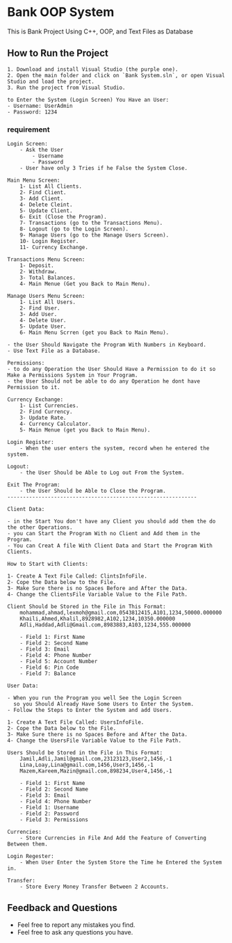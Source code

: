 # Bank OOP System
This is Bank Project Using C++, OOP, and Text Files as Database

## How to Run the Project
    1. Download and install Visual Studio (the purple one).
    2. Open the main folder and click on `Bank System.sln`, or open Visual Studio and load the project.
    3. Run the project from Visual Studio.

    to Enter the System (Login Screen) You Have an User:
    - Username: UserAdmin
    - Password: 1234

### requirement

	Login Screen:
        - Ask the User 
		    - Username
		    - Password
        - User have only 3 Tries if he False the System Close.

    Main Menu Screen:
        1- List All Clients.
        2- Find Client.
        3- Add Client.
        4- Delete Cleint.
        5- Update Client.
        6- Exit (Close the Program).
        7- Transactions (go to the Transactions Menu).
		8- Logout (go to the Login Screen).
		9- Manage Users (go to the Manage Users Screen).
        10- Login Register.
        11- Currency Exchange.

    Transactions Menu Screen:
        1- Deposit.
        2- Withdraw.
        3- Total Balances.
        4- Main Menue (Get you Back to Main Menu).

	Manage Users Menu Screen:
		1- List All Users.
		2- Find User.
		3- Add User.
		4- Delete User.
		5- Update User.
		6- Main Menu Scrren (get you Back to Main Menu).

    - the User Should Navigate the Program With Numbers in Keyboard.
    - Use Text File as a Database.

	Permissions:
	- to do any Operation the User Should Have a Permission to do it so Make a Permissions System in Your Program.
	- the User Should not be able to do any Operation he dont have Permission to it.

    Currency Exchange:
        1- List Currencies.
        2- Find Currency.
        3- Update Rate.
        4- Currency Calculator.
        5- Main Menue (get you Back to Main Menu).

    Login Register:
        - When the user enters the system, record when he entered the system.

    Logout:
        - the User Should be Able to Log out From the System.

    Exit The Program:
        - the User Should be Able to Close the Program.
    -------------------------------------------------------------

	Client Data:

    - in the Start You don't have any Client you should add them the do the other Operations.
	- you can Start the Program With no Client and Add them in the Program.
	- You can Creat A file With Client Data and Start the Program With Clients.

	How to Start with Clients:
	
	1- Create A Text File Called: ClintsInfoFile.
	2- Cope the Data below to the File.
	3- Make Sure there is no Spaces Before and After the Data.
	4- Change the ClientsFile Variable Value to the File Path.

	Client Should be Stored in the File in This Format:
        mohammad,ahmad,lexmoh@gmail.com,0543812415,A101,1234,50000.000000
        Khaili,Ahmed,Khalil,8928982,A102,1234,10350.000000
        Adli,Haddad,Adli@Gmail.com,8983883,A103,1234,555.000000

        - Field 1: First Name
        - Field 2: Second Name
        - Field 3: Email
        - Field 4: Phone Number
		- Field 5: Account Number
		- Field 6: Pin Code
		- Field 7: Balance

	User Data:

	- When you run the Program you well See the Login Screen
	  so you Should Already Have Some Users to Enter the System.
	- Follow the Steps to Enter the System and add Users.

	1- Create A Text File Called: UsersInfoFile.
	2- Cope the Data below to the File.
	3- Make Sure there is no Spaces Before and After the Data.
	4- Change the UsersFile Variable Value to the File Path.

	Users Should be Stored in the File in This Format:
        Jamil,Adli,Jamil@gmail.com,23123123,User2,1456,-1
        Lina,Loay,Lina@gmail.com,1456,User3,1456,-1
        Mazem,Kareem,Mazin@gmail.com,898234,User4,1456,-1

        - Field 1: First Name
        - Field 2: Second Name
        - Field 3: Email
        - Field 4: Phone Number
		- Field 1: Username
		- Field 2: Password
		- Field 3: Permissions

    Currencies:
        - Store Currencies in File And Add the Feature of Converting Between them.

    Login Regester:
        - When User Enter the System Store the Time he Entered the System in.

    Transfer:
        - Store Every Money Transfer Between 2 Accounts.

## Feedback and Questions
- Feel free to report any mistakes you find.  
- Feel free to ask any questions you have.
